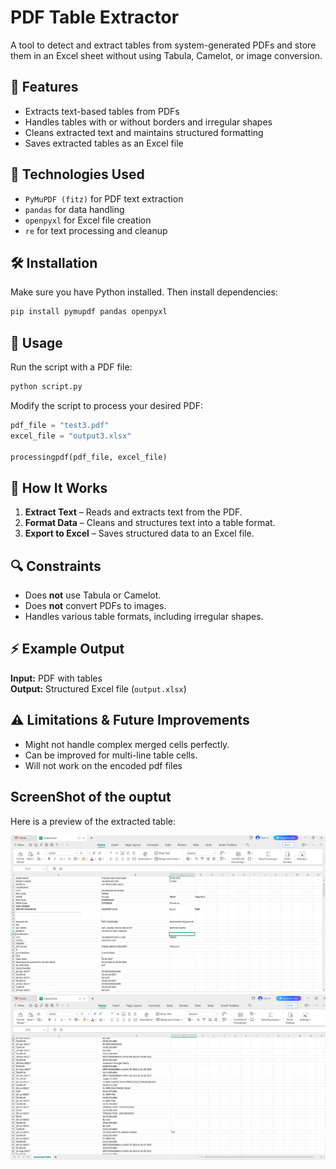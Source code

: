# PDF Table Extractor

A tool to detect and extract tables from system-generated PDFs and store them in an Excel sheet without using Tabula, Camelot, or image conversion.

## 🚀 Features

- Extracts text-based tables from PDFs
- Handles tables with or without borders and irregular shapes
- Cleans extracted text and maintains structured formatting
- Saves extracted tables as an Excel file

## 📌 Technologies Used

- `PyMuPDF (fitz)` for PDF text extraction
- `pandas` for data handling
- `openpyxl` for Excel file creation
- `re` for text processing and cleanup

## 🛠 Installation

Make sure you have Python installed. Then install dependencies:

```bash
pip install pymupdf pandas openpyxl
```

## 📂 Usage

Run the script with a PDF file:

```python
python script.py
```

Modify the script to process your desired PDF:

```python
pdf_file = "test3.pdf"
excel_file = "output3.xlsx"

processingpdf(pdf_file, excel_file)
```

## 📝 How It Works

1. **Extract Text** – Reads and extracts text from the PDF.
2. **Format Data** – Cleans and structures text into a table format.
3. **Export to Excel** – Saves structured data to an Excel file.

## 🔍 Constraints

- Does **not** use Tabula or Camelot.
- Does **not** convert PDFs to images.
- Handles various table formats, including irregular shapes.

## ⚡ Example Output

**Input:** PDF with tables  
**Output:** Structured Excel file (`output.xlsx`)

## ⚠ Limitations & Future Improvements

- Might not handle complex merged cells perfectly.
- Can be improved for multi-line table cells.
- Will not work on the encoded pdf files

## ScreenShot of the ouptut

Here is a preview of the extracted table:

![Sample Output](output_example1.png)
![Sample Output](output_example2.png)
